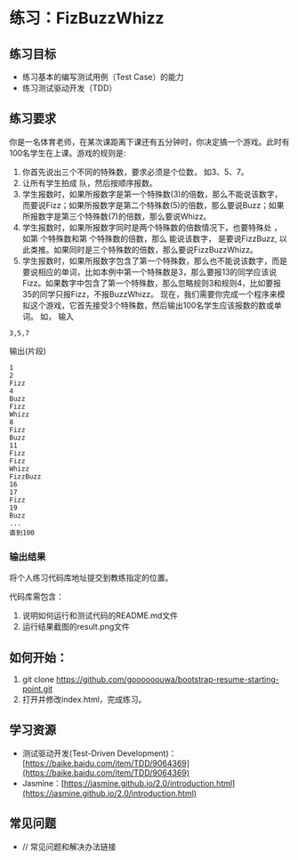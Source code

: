 # 练习：FizBuzzWhizz

## 练习目标

- 练习基本的编写测试用例（Test Case）的能力
- 练习测试驱动开发（TDD）

## 练习要求

你是一名体育老师，在某次课距离下课还有五分钟时，你决定搞一个游戏。此时有100名学生在上课。游戏的规则是:
1. 你首先说出三个不同的特殊数，要求必须是个位数， 如3、5、7。
2. 让所有学生拍成 队，然后按顺序报数。
3. 学生报数时，如果所报数字是第一个特殊数(3)的倍数，那么不能说该数字，而要说Fizz；如果所报数字是第二个特殊数(5)的倍数，那么要说Buzz；如果所报数字是第三个特殊数(7)的倍数，那么要说Whizz。
4. 学生报数时，如果所报数字同时是两个特殊数的倍数情况下，也要特殊处 ， 如第 个特殊数和第 个特殊数的倍数，那么 能说该数字， 是要说FizzBuzz, 以此类推。如果同时是三个特殊数的倍数，那么要说FizzBuzzWhizz。
5. 学生报数时，如果所报数字包含了第一个特殊数，那么也不能说该数字，而是要说相应的单词，比如本例中第一个特殊数是3，那么要报13的同学应该说Fizz。如果数字中包含了第一个特殊数，那么忽略规则3和规则4，比如要报35的同学只报Fizz，不报BuzzWhizz。
   现在，我们需要你完成一个程序来模拟这个游戏，它首先接受3个特殊数，然后输出100名学生应该报数的数或单词。 如，
   输入
```
3,5,7
```
输出(片段)
```
1
2
Fizz
4
Buzz
Fizz
Whizz
8
Fizz
Buzz
11
Fizz
Fizz
Whizz
FizzBuzz
16
17
Fizz
19
Buzz
...
直到100
```

### 输出结果

将个人练习代码库地址提交到教练指定的位置。

代码库需包含：

1. 说明如何运行和测试代码的README.md文件
2. 运行结果截图的result.png文件

## 如何开始：

1. git clone https://github.com/goooooouwa/bootstrap-resume-starting-point.git
2. 打开并修改index.html，完成练习。

## 学习资源

- 测试驱动开发(Test-Driven Development)：[https://baike.baidu.com/item/TDD/9064369](https://baike.baidu.com/item/TDD/9064369)
- Jasmine：[https://jasmine.github.io/2.0/introduction.html](https://jasmine.github.io/2.0/introduction.html)

## 常见问题

- // 常见问题和解决办法链接

